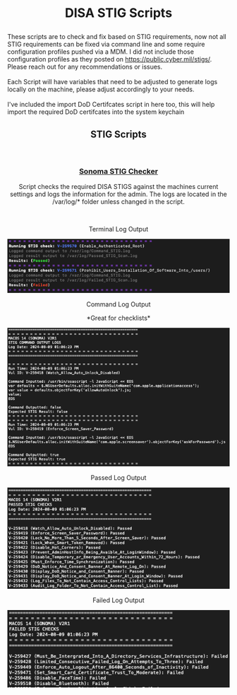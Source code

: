 # <p align="center"> DISA STIG Scripts </p>

These scripts are to check and fix based on STIG requirements, now not all STIG requirements can be fixed via command line and some require configuration profiles pushed via a MDM. I did not include those configuration profiles as they posted on https://public.cyber.mil/stigs/. Please reach out for any recommendations or issues.
<br />
<br />
Each Script will have variables that need to be adjusted to generate logs locally on the machine, please adjust accordingly to your needs.
<br />
<br />
I've included the import DoD Certifcates script in here too, this will help import the required DoD certifcates into the system keychain
<br />

## <p align="center"> STIG Scripts </p>
<br />

### <p align="center"> [Sonoma STIG Checker](https://github.com/cocopuff2u/Mac-Scripts/blob/130024b9664872bddc16938225adc5fd6af0d194/DISA%20STIG%20Scripts/MacOS%2014%20Sonoma%20V2R1%20STIG%20CHECKER.sh) </p> 
<p align="center"> Script checks the required DISA STIGS against the machines current settings and logs the information for the admin. The logs are located in the /var/log/* folder unless changed in the script.</p>
<br />

<p align="center"> Terminal Log Output </p>
<p align="center">
<img src="https://github.com/cocopuff2u/Mac-Scripts/blob/130024b9664872bddc16938225adc5fd6af0d194/DISA%20STIG%20Scripts/images/check_terminal_log.png">
</p>

<p align="center"> Command Log Output</p>
<p align="center">*Great for checklists* </p>
<p align="center">
<img src="https://github.com/cocopuff2u/Mac-Scripts/blob/130024b9664872bddc16938225adc5fd6af0d194/DISA%20STIG%20Scripts/images/Example_Command_output_log.png">
</p>

<p align="center"> Passed Log Output </p>
<p align="center">
<img src="https://github.com/cocopuff2u/Mac-Scripts/blob/130024b9664872bddc16938225adc5fd6af0d194/DISA%20STIG%20Scripts/images/Example_Passed_STIG_log.png">
</p>

<p align="center"> Failed Log Output </p>
<p align="center">
<img src="https://github.com/cocopuff2u/Mac-Scripts/blob/130024b9664872bddc16938225adc5fd6af0d194/DISA%20STIG%20Scripts/images/Example_Failed_STIG_Log.png">
</p>


